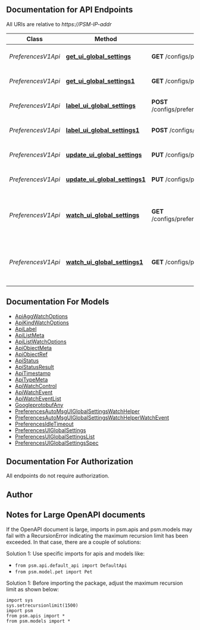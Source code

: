 
## Documentation for API Endpoints

All URIs are relative to *https://PSM-IP-addr*

Class | Method | HTTP request | Description
------------ | ------------- | ------------- | -------------
*PreferencesV1Api* | [**get_ui_global_settings**](../../../../pensando_dss/docs/PreferencesV1Api.md#get_ui_global_settings) | **GET** /configs/preferences/v1/tenant/{O.Tenant}/uiglobalsettings | Get UIGlobalSettings object
*PreferencesV1Api* | [**get_ui_global_settings1**](../../../../pensando_dss/docs/PreferencesV1Api.md#get_ui_global_settings1) | **GET** /configs/preferences/v1/uiglobalsettings | Get UIGlobalSettings object
*PreferencesV1Api* | [**label_ui_global_settings**](../../../../pensando_dss/docs/PreferencesV1Api.md#label_ui_global_settings) | **POST** /configs/preferences/v1/tenant/{O.Tenant}/uiglobalsettings/label | Label UIGlobalSettings object
*PreferencesV1Api* | [**label_ui_global_settings1**](../../../../pensando_dss/docs/PreferencesV1Api.md#label_ui_global_settings1) | **POST** /configs/preferences/v1/uiglobalsettings/label | Label UIGlobalSettings object
*PreferencesV1Api* | [**update_ui_global_settings**](../../../../pensando_dss/docs/PreferencesV1Api.md#update_ui_global_settings) | **PUT** /configs/preferences/v1/tenant/{O.Tenant}/uiglobalsettings | Update UIGlobalSettings object
*PreferencesV1Api* | [**update_ui_global_settings1**](../../../../pensando_dss/docs/PreferencesV1Api.md#update_ui_global_settings1) | **PUT** /configs/preferences/v1/uiglobalsettings | Update UIGlobalSettings object
*PreferencesV1Api* | [**watch_ui_global_settings**](../../../../pensando_dss/docs/PreferencesV1Api.md#watch_ui_global_settings) | **GET** /configs/preferences/v1/watch/tenant/{O.Tenant}/uiglobalsettings | Watch UIGlobalSettings objects. Supports WebSockets or HTTP long poll
*PreferencesV1Api* | [**watch_ui_global_settings1**](../../../../pensando_dss/docs/PreferencesV1Api.md#watch_ui_global_settings1) | **GET** /configs/preferences/v1/watch/uiglobalsettings | Watch UIGlobalSettings objects. Supports WebSockets or HTTP long poll


## Documentation For Models

 - [ApiAggWatchOptions](../../../docs/ApiAggWatchOptions.md)
 - [ApiKindWatchOptions](../../../docs/ApiKindWatchOptions.md)
 - [ApiLabel](../../../docs/ApiLabel.md)
 - [ApiListMeta](../../../docs/ApiListMeta.md)
 - [ApiListWatchOptions](../../../docs/ApiListWatchOptions.md)
 - [ApiObjectMeta](../../../docs/ApiObjectMeta.md)
 - [ApiObjectRef](../../../docs/ApiObjectRef.md)
 - [ApiStatus](../../../docs/ApiStatus.md)
 - [ApiStatusResult](../../../docs/ApiStatusResult.md)
 - [ApiTimestamp](../../../docs/ApiTimestamp.md)
 - [ApiTypeMeta](../../../docs/ApiTypeMeta.md)
 - [ApiWatchControl](../../../docs/ApiWatchControl.md)
 - [ApiWatchEvent](../../../docs/ApiWatchEvent.md)
 - [ApiWatchEventList](../../../docs/ApiWatchEventList.md)
 - [GoogleprotobufAny](../../../docs/GoogleprotobufAny.md)
 - [PreferencesAutoMsgUIGlobalSettingsWatchHelper](../../../docs/PreferencesAutoMsgUIGlobalSettingsWatchHelper.md)
 - [PreferencesAutoMsgUIGlobalSettingsWatchHelperWatchEvent](../../../docs/PreferencesAutoMsgUIGlobalSettingsWatchHelperWatchEvent.md)
 - [PreferencesIdleTimeout](../../../docs/PreferencesIdleTimeout.md)
 - [PreferencesUIGlobalSettings](../../../docs/PreferencesUIGlobalSettings.md)
 - [PreferencesUIGlobalSettingsList](../../../docs/PreferencesUIGlobalSettingsList.md)
 - [PreferencesUIGlobalSettingsSpec](../../../docs/PreferencesUIGlobalSettingsSpec.md)


## Documentation For Authorization

 All endpoints do not require authorization.

## Author




## Notes for Large OpenAPI documents
If the OpenAPI document is large, imports in psm.apis and psm.models may fail with a
RecursionError indicating the maximum recursion limit has been exceeded. In that case, there are a couple of solutions:

Solution 1:
Use specific imports for apis and models like:
- `from psm.api.default_api import DefaultApi`
- `from psm.model.pet import Pet`

Solution 1:
Before importing the package, adjust the maximum recursion limit as shown below:
```
import sys
sys.setrecursionlimit(1500)
import psm
from psm.apis import *
from psm.models import *
```

